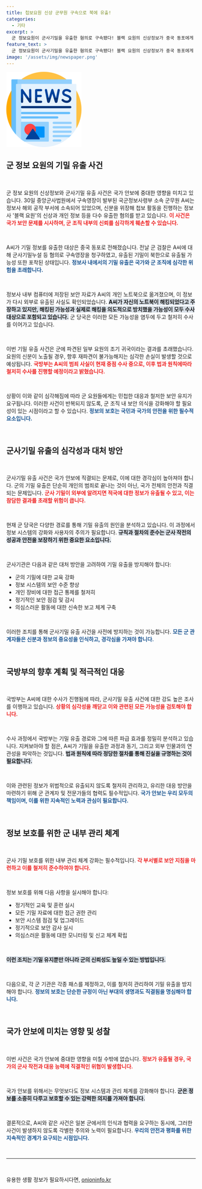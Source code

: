 ```yaml
---
title: 첩보요원 신상 군무원 구속으로 북에 유출!
categories:
  - 기타
excerpt: >
  군 정보요원이 군사기밀을 유출한 혐의로 구속됐다! 블랙 요원의 신상정보가 중국 동포에게 넘어간 정황이 포착되며, 북한과의 연결 가능성까지 제기됐다. 이번 사건의 파장은 얼마나 클지, 군당국의 수사가 주목받고 있다.
feature_text: >
  군 정보요원이 군사기밀을 유출한 혐의로 구속됐다! 블랙 요원의 신상정보가 중국 동포에게 넘어간 정황이 포착되며, 북한과의 연결 가능성까지 제기됐다. 이번 사건의 파장은 얼마나 클지, 군당국의 수사가 주목받고 있다.
image: '/assets/img/newspaper.png'
---
```


<p><img src="/assets/img/newspaper.png" alt="kimp 속보" /></p>

<h2 data-ke-size="size26">군 정보 요원의 기밀 유출 사건</h2>

<p data-ke-size="size16">&nbsp;</p>

<p>군 정보 요원의 신상정보와 군사기밀 유출 사건은 국가 안보에 중대한 영향을 미치고 있습니다. 30일 중앙군사법원에서 구속영장이 발부된 국군정보사령부 소속 군무원 A씨는 정보사 해외 공작 부서에 소속되어 있었으며, 신분을 위장해 첩보 활동을 진행하는 정보사 '블랙 요원'의 신상과 개인 정보 등을 다수 유출한 혐의를 받고 있습니다. <b><span style="color: #ee2323;">이 사건은 국가 보안 문제를 시사하며, 군 조직 내부의 신뢰를 심각하게 훼손할 수 있습니다.</span></b> </p>

<p data-ke-size="size16">&nbsp;</p>

<p>A씨가 기밀 정보를 유출한 대상은 중국 동포로 전해졌습니다. 전날 군 검찰은 A씨에 대해 군사기밀누설 등 혐의로 구속영장을 청구하였고, 유출된 기밀이 북한으로 유출될 가능성 또한 포착된 상태입니다. <b><span style="color: #1a5490;">정보사 내에서의 기밀 유출은 국가와 군 조직에 심각한 위험을 초래합니다.</span></b></p>

<p data-ke-size="size16">&nbsp;</p>

<p>정보사 내부 컴퓨터에 저장된 보안 자료가 A씨의 개인 노트북으로 옮겨졌으며, 이 정보가 다시 외부로 유출된 사실도 확인되었습니다. <b><span style="background-color: #21538527;">A씨가 자신의 노트북이 해킹되었다고 주장하고 있지만, 해킹된 가능성과 실제로 해킹을 의도적으로 방치했을 가능성이 모두 수사 대상으로 포함되고 있습니다.</span></b> 군 당국은 이러한 모든 가능성을 염두에 두고 철저히 수사를 이어가고 있습니다.</p>

<p data-ke-size="size16">&nbsp;</p>

<p>이번 기밀 유출 사건은 군에 파견된 일부 요원의 조기 귀국이라는 결과를 초래했습니다. 요원의 신분이 노출될 경우, 향후 재파견이 불가능해지는 심각한 손실이 발생할 것으로 예상됩니다. <b><span style="color: #ee2323;">국방부는 A씨의 범죄 사실이 현재 중점 수사 중으로, 이후 법과 원칙에따라 철저히 수사를 진행할 예정이라고 밝혔습니다.</span></b> </p>

<p data-ke-size="size16">&nbsp;</p>

<p>상황이 이와 같이 심각해짐에 따라 군 요원들에게는 민첩한 대응과 철저한 보안 유지가 요구됩니다. 이러한 사건이 반복되지 않도록, 군 조직 내 보안 의식을 강화해야 할 필요성이 있는 시점이라고 할 수 있습니다. <b><span style="color: #1a5490;">정보의 보호는 국민과 국가의 안전을 위한 필수적 요소입니다.</span></b></p>

<p data-ke-size="size16">&nbsp;</p>

<h2 data-ke-size="size26">군사기밀 유출의 심각성과 대처 방안</h2>

<p data-ke-size="size16">&nbsp;</p>

<p>군사기밀 유출 사건은 국가 안보에 직결되는 문제로, 이에 대한 경각심이 높아져야 합니다. 군의 기밀 유출은 단순히 개인의 범죄로 끝나는 것이 아닌, 국가 전체의 안전과 직결되는 문제입니다. <b><span style="color: #ee2323;">군사 기밀이 외부에 알려지면 적국에 대한 정보가 유출될 수 있고, 이는 참담한 결과를 초래할 위험이 큽니다.</span></b></p>

<p data-ke-size="size16">&nbsp;</p>

<p>현재 군 당국은 다양한 경로를 통해 기밀 유출의 원인을 분석하고 있습니다. 이 과정에서 정보 시스템의 강화와 사용자의 주의가 필요합니다. <b><span style="background-color: #21538527;">규칙과 절차의 준수는 군사 작전의 성공과 안전을 보장하기 위한 중요한 요소입니다.</span></b> </p>

<p data-ke-size="size16">&nbsp;</p>

<p>군사기관은 다음과 같은 대처 방안을 고려하여 기밀 유출을 방지해야 합니다:</p>

<ul>
<li>군의 기밀에 대한 교육 강화</li>
<li>정보 시스템의 보안 수준 향상</li>
<li>개인 장비에 대한 접근 통제를 철저히</li>
<li>정기적인 보안 점검 및 감시</li>
<li>의심스러운 활동에 대한 신속한 보고 체계 구축</li>
</ul>

<p data-ke-size="size16">&nbsp;</p>

<p>이러한 조치를 통해 군사기밀 유출 사건을 사전에 방지하는 것이 가능합니다. <b><span style="color: #1a5490;">모든 군 관계자들은 신분과 정보의 중요성을 인식하고, 경각심을 가져야 합니다.</span></b> </p>

<p data-ke-size="size16">&nbsp;</p>

<h2 data-ke-size="size26">국방부의 향후 계획 및 적극적인 대응</h2>

<p data-ke-size="size16">&nbsp;</p>

<p>국방부는 A씨에 대한 수사가 진행됨에 따라, 군사기밀 유출 사건에 대한 강도 높은 조사를 이행하고 있습니다. <b><span style="color: #ee2323;">상황의 심각성을 깨닫고 이와 관련된 모든 가능성을 검토해야 합니다.</span></b> </p>

<p data-ke-size="size16">&nbsp;</p>

<p>수사 과정에서 국방부는 기밀 유출 경로와 그에 따른 파급 효과를 정밀히 분석하고 있습니다. 지켜보아야 할 점은, A씨가 기밀을 유출한 과정과 동기, 그리고 외부 인물과의 연관성을 파악하는 것입니다. <b><span style="background-color: #21538527;">법과 원칙에 따라 정당한 절차를 통해 진실을 규명하는 것이 필요합니다.</span></b></p>

<p data-ke-size="size16">&nbsp;</p>

<p>이와 관련된 정보가 위법적으로 유출되지 않도록 철저히 관리하고, 유리한 대응 방안을 마련하기 위해 군 관계자 및 전문가들의 협력도 필수적입니다. <b><span style="color: #1a5490;">국가 안보는 우리 모두의 책임이며, 이를 위한 지속적인 노력과 관심이 필요합니다.</span></b> </p>

<p data-ke-size="size16">&nbsp;</p>

<h2 data-ke-size="size26">정보 보호를 위한 군 내부 관리 체계</h2>

<p data-ke-size="size16">&nbsp;</p>

<p>군사 기밀 보호를 위한 내부 관리 체계 강화는 필수적입니다. <b><span style="color: #ee2323;">각 부서별로 보안 지침을 마련하고 이를 철저히 준수하여야 합니다.</span></b> </p>

<p data-ke-size="size16">&nbsp;</p>

<p>정보 보호를 위해 다음 사항을 실시해야 합니다:</p>

<ul>
<li>정기적인 교육 및 훈련 실시</li>
<li>모든 기밀 자료에 대한 접근 권한 관리</li>
<li>보안 시스템 점검 및 업그레이드</li>
<li>정기적으로 보안 감사 실시</li>
<li>의심스러운 활동에 대한 모니터링 및 신고 체계 확립</li>
</ul>

<p data-ke-size="size16">&nbsp;</p>

<p><b><span style="background-color: #21538527;">이런 조치는 기밀 유지뿐만 아니라 군의 신뢰성도 높일 수 있는 방법입니다.</span></b></p>

<p data-ke-size="size16">&nbsp;</p>

<p>다음으로, 각 군 기관은 각종 패스를 제정하고, 이를 철저히 관리하여 기밀 유출을 방지해야 합니다. <b><span style="color: #1a5490;">정보의 보호는 단순한 규정이 아닌 부대의 생명과도 직결됨을 명심해야 합니다.</span></b></p>

<p data-ke-size="size16">&nbsp;</p>

<h2 data-ke-size="size26">국가 안보에 미치는 영향 및 성찰</h2>

<p data-ke-size="size16">&nbsp;</p>

<p>이번 사건은 국가 안보에 중대한 영향을 미칠 수밖에 없습니다. <b><span style="color: #ee2323;">정보가 유출될 경우, 국가의 군사 작전과 대응 능력에 직결적인 위협이 발생합니다.</span></b> </p>

<p data-ke-size="size16">&nbsp;</p>

<p>국가 안보를 위해서는 무엇보다도 정보 시스템과 관리 체계를 강화해야 합니다. <b><span style="background-color: #21538527;">군은 정보를 소중히 다루고 보호할 수 있는 강력한 의지를 가져야 합니다.</span></b></p>

<p data-ke-size="size16">&nbsp;</p>

<p>결론적으로, A씨와 같은 사건은 일본 군에서의 인식과 협력을 요구하는 동시에, 그러한 사건이 발생하지 않도록 각별한 주의와 노력이 필요합니다. <b><span style="color: #1a5490;">우리의 안전과 평화를 위한 지속적인 경계가 요구되는 시점입니다.</span></b></p>

<p data-ke-size="size16">&nbsp;</p>

<hr>

<p data-ke-size="size16">&nbsp;</p>
유용한 생활 정보가 필요하시다면, <a href="https://onioninfo.kr" rel="dofollow">onioninfo.kr</a>


